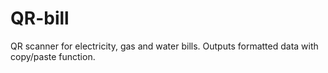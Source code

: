 # QR-bill
QR scanner for electricity, gas and water bills. Outputs formatted data with copy/paste function.
